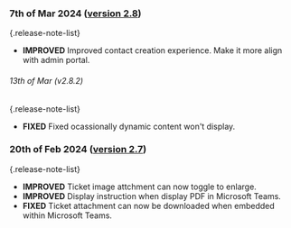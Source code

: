 ### 7th of Mar 2024 ([version 2.8](v2.8))

{.release-note-list}
- **IMPROVED** Improved contact creation experience. Make it more align with admin portal.

###### 13th of Mar (v2.8.2)
{.release-note-list}
- **FIXED** Fixed ocassionally dynamic content won't display. 

### 20th of Feb 2024 ([version 2.7](v2.7))

{.release-note-list}
- **IMPROVED** Ticket image attchment can now toggle to enlarge.
- **IMPROVED** Display instruction when display PDF in Microsoft Teams.
- **FIXED** Ticket attachment can now be downloaded when embedded within Microsoft Teams.
